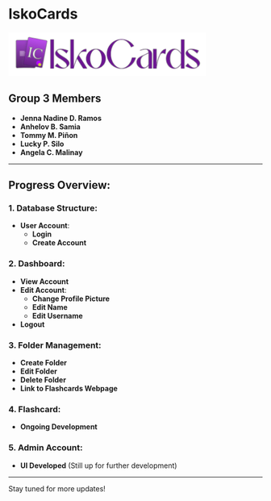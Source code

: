 # IskoCards

![IskoCards Logo](https://github.com/jennarms/IskoCards/blob/main/assets/LogoHeader.png)

## Group 3 Members

- **Jenna Nadine D. Ramos**
- **Anhelov B. Samia**
- **Tommy M. Piñon**
- **Lucky P. Silo**
- **Angela C. Malinay**

---

## Progress Overview:

### 1. Database Structure:
- **User Account**:
  - **Login**
  - **Create Account**

### 2. Dashboard:
- **View Account**
- **Edit Account**:
  - **Change Profile Picture**
  - **Edit Name**
  - **Edit Username**
- **Logout**

### 3. Folder Management:
- **Create Folder**
- **Edit Folder**
- **Delete Folder**
- **Link to Flashcards Webpage**

### 4. Flashcard:
- **Ongoing Development**

### 5. Admin Account:
- **UI Developed** (Still up for further development)

---

Stay tuned for more updates!
